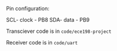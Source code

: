 Pin configuration:

SCL- clock - PB8
SDA- data - PB9

Transciever code is in  ```code/ece198-project``` 

Receiver code is in ```code/uart```
